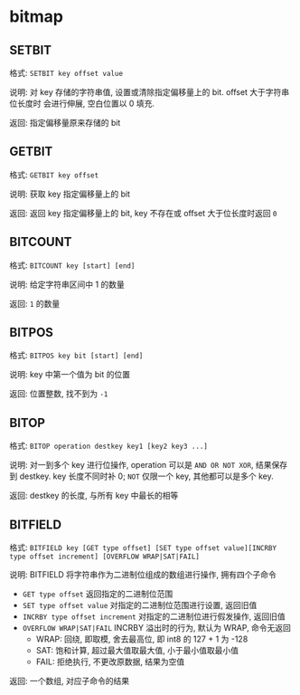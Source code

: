 # bitmap

## SETBIT

格式: `SETBIT key offset value`

说明: 对 key 存储的字符串值, 设置或清除指定偏移量上的 bit. offset 大于字符串位长度时
会进行伸展, 空白位置以 0 填充.

返回: 指定偏移量原来存储的 bit


## GETBIT

格式: `GETBIT key offset`

说明: 获取 key 指定偏移量上的 bit

返回: 返回 key 指定偏移量上的 bit, key 不存在或 offset 大于位长度时返回 `0`


## BITCOUNT

格式: `BITCOUNT key [start] [end]`

说明: 给定字符串区间中 1 的数量

返回: `1` 的数量


## BITPOS

格式: `BITPOS key bit [start] [end]`

说明: key 中第一个值为 bit 的位置

返回: 位置整数, 找不到为 `-1`


## BITOP

格式: `BITOP operation destkey key1 [key2 key3 ...]`

说明: 对一到多个 key 进行位操作, operation 可以是 `AND OR NOT XOR`, 结果保存到 destkey.
key 长度不同时补 0; `NOT` 仅限一个 key, 其他都可以是多个 key.

返回: destkey 的长度, 与所有 key 中最长的相等


## BITFIELD

格式: `BITFIELD key [GET type offset] [SET type offset value][INCRBY type offset increment] [OVERFLOW WRAP|SAT|FAIL]`

说明: BITFIELD 将字符串作为二进制位组成的数组进行操作, 拥有四个子命令
- `GET type offset` 返回指定的二进制位范围
- `SET type offset value` 对指定的二进制位范围进行设置, 返回旧值
- `INCRBY type offset increment` 对指定的二进制位进行假发操作, 返回旧值
- `OVERFLOW WRAP|SAT|FAIL` INCRBY 溢出时的行为, 默认为 WRAP, 命令无返回
    - WRAP: 回绕, 即取模, 舍去最高位, 即 int8 的 127 + 1 为 -128
    - SAT: 饱和计算, 超过最大值取最大值, 小于最小值取最小值
    - FAIL: 拒绝执行, 不更改原数据, 结果为空值

返回: 一个数组, 对应子命令的结果
